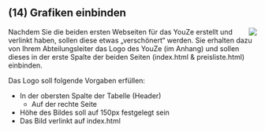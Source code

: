 <!--include-start-->
## (14) Grafiken einbinden
<img style="float: right;" src="https://thomasbeckmann.github.io/moodle-kurse/BG-Q1/Lernsituation02/pics/YouZe-Logo.png">
Nachdem Sie die beiden ersten Webseiten für das YouZe erstellt und verlinkt haben, sollen diese etwas „verschönert“ werden. Sie erhalten dazu von Ihrem Abteilungsleiter das Logo des YouZe (im Anhang) und sollen dieses in der erste Spalte der beiden Seiten (index.html & preisliste.html) einbinden. 

Das Logo soll folgende Vorgaben erfüllen:<br>
- In der obersten Spalte der Tabelle (Header)<br>
	- Auf der rechte Seite<br>
- Höhe des Bildes soll auf 150px festgelegt sein<br>
- Das Bild verlinkt auf index.html



<!--include-end-->


